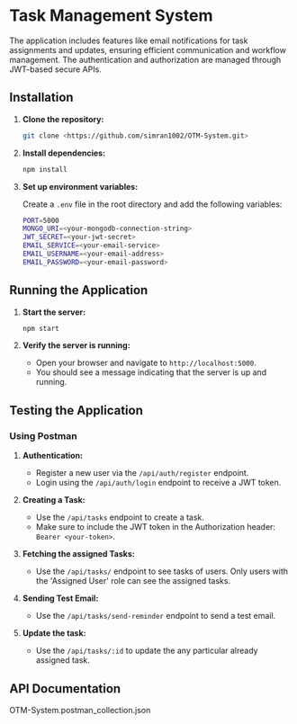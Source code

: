 # Task Management System

The application includes features like email notifications for task assignments and updates, ensuring efficient communication and workflow management. The authentication and authorization are managed through JWT-based secure APIs.


## Installation

1. **Clone the repository:**

   ```bash
   git clone <https://github.com/simran1002/OTM-System.git>
   ```

2. **Install dependencies:**

   ```bash
   npm install
   ```

3. **Set up environment variables:**

   Create a `.env` file in the root directory and add the following variables:

   ```bash
   PORT=5000
   MONGO_URI=<your-mongodb-connection-string>
   JWT_SECRET=<your-jwt-secret>
   EMAIL_SERVICE=<your-email-service>
   EMAIL_USERNAME=<your-email-address>
   EMAIL_PASSWORD=<your-email-password>
   ```

## Running the Application

1. **Start the server:**

   ```bash
   npm start
   ```

2. **Verify the server is running:**

   - Open your browser and navigate to `http://localhost:5000`.
   - You should see a message indicating that the server is up and running.

## Testing the Application

### Using Postman

1. **Authentication:**

   - Register a new user via the `/api/auth/register` endpoint.
   - Login using the `/api/auth/login` endpoint to receive a JWT token.

2. **Creating a Task:**

   - Use the `/api/tasks` endpoint to create a task.
   - Make sure to include the JWT token in the Authorization header: `Bearer <your-token>`.

3. **Fetching the assigned Tasks:**

   - Use the `/api/tasks/` endpoint to see tasks of users. Only users with the 'Assigned User' role can see the assigned tasks.

4. **Sending Test Email:**

   - Use the `/api/tasks/send-reminder` endpoint to send a test email.

5. **Update the task:**

   - Use the `/api/tasks/:id` to update the any particular already assigned task.

## API Documentation

OTM-System.postman_collection.json
